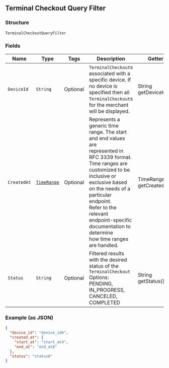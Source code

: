 ## Terminal Checkout Query Filter

### Structure

`TerminalCheckoutQueryFilter`

### Fields

| Name | Type | Tags | Description | Getter |
|  --- | --- | --- | --- | --- |
| `DeviceId` | `String` | Optional | `TerminalCheckout`s associated with a specific device. If no device is specified then all<br>`TerminalCheckout`s for the merchant will be displayed. | String getDeviceId() |
| `CreatedAt` | [`TimeRange`](/doc/models/time-range.md) | Optional | Represents a generic time range. The start and end values are<br>represented in RFC 3339 format. Time ranges are customized to be<br>inclusive or exclusive based on the needs of a particular endpoint.<br>Refer to the relevant endpoint-specific documentation to determine<br>how time ranges are handled. | TimeRange getCreatedAt() |
| `Status` | `String` | Optional | Filtered results with the desired status of the `TerminalCheckout`<br>Options: PENDING, IN\_PROGRESS, CANCELED, COMPLETED | String getStatus() |

### Example (as JSON)

```json
{
  "device_id": "device_id6",
  "created_at": {
    "start_at": "start_at4",
    "end_at": "end_at8"
  },
  "status": "status8"
}
```

